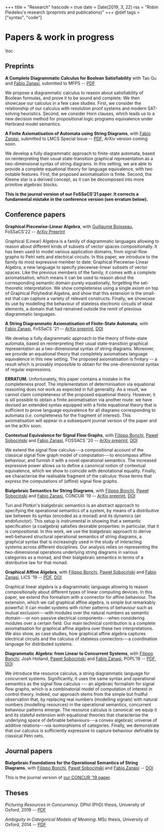 +++
title = "Research"
hascode = true
date = Date(2019, 3, 22)
rss = "Robin Piedeleu's research (preprints and publications)"
+++
@def tags = ["syntax", "code"]

# Papers & work in progress

\toc

## Preprints

**A Complete Diagrammatic Calculus for Boolean Satisfiability**
with Tao Gu and [Fabio Zanasi](https://www.zanasi.com/fabio/), submitted to MFPS -- [PDF](https://piedeleu.com/publications/sat-algebra.pdf)

We propose a diagrammatic calculus to reason about satisfiability of Boolean formulas, and prove it to be sound and complete. We then showcase our calculus in a few case studies. First, we consider the relationship of our calculus with resolution proof systems and modern SAT-solving heuristics. Second, we consider Horn clauses, which leads us to a new decision method for propositional logic programs equivalence under Herbrand model semantics.

**A Finite Axiomatisation of Automata using String Diagrams**,
with [Fabio Zanasi](https://www.zanasi.com/fabio/), submitted to LMCS Special Issue -- [PDF](https://piedeleu.com/publications/diagrammatic-automata-lmcs-submission.pdf), ArXiv version coming soon.

We develop a fully diagrammatic approach to finite-state automata, based on reinterpreting their usual state-transition graphical representation as a two-dimensional
syntax of string diagrams. In this setting, we are able to provide a complete equational theory for language equivalence, with two notable features. First, the proposed axiomatisation is finite. Second, the Kleene star is a derived concept, as it can be decomposed into more
primitive algebraic blocks.

**This is the journal version of our FoSSaCS'21 paper. It corrects a fundamental mistake in the conference version (see erratum below).**


## Conference papers

**Graphical Piecewise-Linear Algebra**,
with [Guillaume Boisseau](https://www.cs.ox.ac.uk/people/guillaume.boisseau/), FoSSaCS'22 -- [ArXiv Preprint](https://arxiv.org/abs/2111.03956)

Graphical (Linear) Algebra is a family of diagrammatic languages allowing to reason about different kinds of subsets of vector spaces compositionally. It has been used to model various application domains,
from signal-flow graphs to Petri nets and electrical circuits. In this paper,
we introduce to the family its most expressive member to date: Graphical Piecewise-Linear Algebra, a new language to specify piecewise-linear subsets of vector spaces.
Like the previous members of the family, it comes with a complete axiomatisation, which means it can be used to reason about the corresponding semantic domain purely equationally, forgetting the set-theoretic
interpretation. We show completeness using a single axiom on top of Graphical Polyhedral Algebra, and show that this extension is the small-
est that can capture a variety of relevant constructs.
Finally, we showcase its use by modelling the behaviour of stateless electronic circuits of ideal elements, a domain that had remained outside the
remit of previous diagrammatic languages.

**A String Diagrammatic Axiomatisation of Finite-State Automata**,
with [Fabio Zanasi](https://www.zanasi.com/fabio/), FoSSaCS '21 -- [ArXiv preprint](https://arxiv.org/abs/2009.14576), [DOI](https://doi.org/10.1007/978-3-030-71995-1_24)

We develop a fully diagrammatic approach to the theory of finite-state automata, based on reinterpreting their usual state-transition graphical representation as a two-dimensional syntax of string diagrams. Moreover, we provide an equational theory that completely axiomatises language equivalence in this new setting. The proposed axiomatisation is finitary -- a result which is provably impossible to obtain for the one-dimensional syntax of regular expressions.


**ERRATUM.**  Unfortunately, this paper contains a mistake in the completeness proof. The implementation of determinisation via equational reasoning does not work as expected in full generality. As a result, we cannot claim completeness of the proposed equational theory. However, it is sill possible to obtain a finite axiomatisation via another route: we have devised an extended syntax equipped with a finite equational theory that is sufficient to prove language equivalence for all diagrams corresponding to automata (*i.e.* completeness for the fragment of interest). This axiomatisation will appear in a subsequent journal version of the paper and on the arXiv soon.

**Contextual Equivalence for Signal Flow Graphs**,
with [Filippo Bonchi](https://scholar.google.com/citations?user=RMy4gDsAAAAJ&hl=en), [Paweł Sobociński](https://www.ioc.ee/~pawel/) and [Fabio Zanasi](https://www.zanasi.com/fabio/),  FOSSACS '20 -- [ArXiv preprint](https://arxiv.org/abs/2002.08874), [DOI](https://doi.org/10.1007/978-3-030-45231-5_5)

We extend the signal flow calculus---a compositional account of the classical signal flow graph model of computation---to encompass affine behaviour, and furnish it with a novel operational semantics. The increased expressive power allows us to define a canonical notion of contextual equivalence, which we show to coincide with denotational equality. Finally, we characterise the realisable fragment of the calculus: those terms that express the computations of (affine) signal flow graphs.


**Bialgebraic Semantics for String Diagrams**,
with [Filippo Bonchi](https://scholar.google.com/citations?user=RMy4gDsAAAAJ&hl=en), [Paweł Sobociński](https://www.ioc.ee/~pawel/) and [Fabio Zanasi](https://www.zanasi.com/fabio/),  CONCUR '19 -- [ArXiv preprint](https://arxiv.org/abs/1906.01519), [DOI]()

Turi and Plotkin's bialgebraic semantics is an abstract approach to specifying the operational semantics of a system, by means of a distributive law between its syntax (encoded as a monad) and its dynamics (an endofunctor). This setup is instrumental in showing that a semantic specification (a coalgebra) satisfies desirable properties: in particular, that it is compositional. In this work, we use the bialgebraic approach to derive well-behaved structural operational semantics of string diagrams, a graphical syntax that is increasingly used in the study of interacting systems across different disciplines. Our analysis relies on representing the two-dimensional operations underlying string diagrams in various categories as a monad, and their bialgebraic semantics in terms of a distributive law for that monad. 

**Graphical Affine Algebra**,
with [Filippo Bonchi](https://scholar.google.com/citations?user=RMy4gDsAAAAJ&hl=en), [Paweł Sobociński](https://www.ioc.ee/~pawel/) and [Fabio Zanasi](https://www.zanasi.com/fabio/),  LiCS '19  -- [PDF](https://piedeleu.com/publications/BPSZ-lics19.pdf), [DOI](https://doi.org/10.1109/LICS.2019.8785877)

Graphical linear algebra is a diagrammatic language allowing to reason compositionally about different types of linear computing devices. In this paper, we extend this formalism with a connector for affine behaviour. The extension, which we call graphical affine algebra, is simple but remarkably powerful: it can model systems with richer patterns of behaviour such as mutual exclusion---with modules over the natural numbers as semantic domain---or non-passive electrical components---when considering modules over a certain field. Our main technical contribution is a complete axiomatisation for graphical affine algebra over these two interpretations. We also show, as case studies, how graphical affine algebra captures electrical circuits and the calculus of stateless connectors---a coordination language for distributed systems.

**Diagrammatic Algebra: from Linear to Concurrent Systems**,
with [Filippo Bonchi](https://scholar.google.com/citations?user=RMy4gDsAAAAJ&hl=en), Josh Holland, [Paweł Sobociński](https://www.ioc.ee/~pawel/) and [Fabio Zanasi](https://www.zanasi.com/fabio/),  POPL'19 -- [PDF](https://piedeleu.com/publications/BHPSZ-popl19.pdf), [DOI](https://doi.org/10.1145/3290338)

We introduce the resource calculus, a string diagrammatic language for concurrent systems. Significantly, it uses the same syntax and operational semantics as the signal flow calculus --- an algebraic formalism for signal flow graphs, which is a combinatorial model of computation of interest in control theory. Indeed, our approach stems from the simple but fruitful observation that, by replacing real numbers (modelling signals) with natural numbers (modelling resources) in the operational semantics, concurrent behaviour patterns emerge. The resource calculus is canonical: we equip it and its stateful extension with equational theories that characterise the underlying space of definable behaviours---a convex algebraic universe of additive relations---via isomorphisms of categories. Finally, we demonstrate that our calculus is sufficiently expressive to capture behaviour definable by classical Petri nets.

## Journal papers

**Bialgebraic Foundations for the Operational Semantics of String Diagrams**,
with [Filippo Bonchi](https://scholar.google.com/citations?user=RMy4gDsAAAAJ&hl=en), [Paweł Sobociński](https://www.ioc.ee/~pawel/) and [Fabio Zanasi](https://www.zanasi.com/fabio/) -- [DOI](https://doi.org/10.1016/j.ic.2021.104767)

This is the journal version of [our CONCUR '19 paper](#bialgebraic_semantics_for_string_diagrams).

## Theses

_Picturing Resources in Concurrency_. DPhil (PhD) thesis, University of Oxford, 2019 -- [PDF](https://piedeleu.com/publications/thesis.pdf)

_Ambiguity in Categorical Models of Meaning_. MSc thesis, University of Oxford, 2014 -- [PDF](https://www.cs.ox.ac.uk/people/bob.coecke/Robin.pdf)






